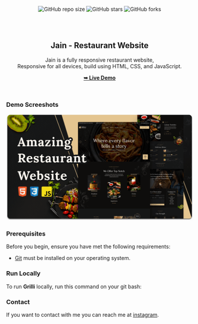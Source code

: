  <div align="center">
  
  ![GitHub repo size](https://img.shields.io/github/repo-size/codewithsadee/grilli)
  ![GitHub stars](https://img.shields.io/github/stars/codewithsadee/grilli?style=social)
  ![GitHub forks](https://img.shields.io/github/forks/codewithsadee/grilli?style=social)
 
  

  <br />
  <br />

  <h2 align="center">Jain - Restaurant Website</h2>

  Jain is a fully responsive restaurant website, <br />Responsive for all devices, build using HTML, CSS, and JavaScript.

  <a href="resturaltresturent-project.netlify.app"><strong>➥ Live Demo</strong></a>

</div>

<br />

### Demo Screeshots

![Grilli Desktop Demo](./assets/demo/desktop.png "Desktop Demo")

### Prerequisites

Before you begin, ensure you have met the following requirements:

* [Git](https://git-scm.com/downloads "Download Git") must be installed on your operating system.

### Run Locally

To run **Grilli** locally, run this command on your git bash:


### Contact

If you want to contact with me you can reach me at [instagram](https://www.instagram.com/aayush.ajs).

 

 
